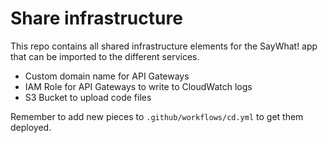 # Share infrastructure

This repo contains all shared infrastructure elements for the SayWhat! app that can be imported to the different services.

* Custom domain name for API Gateways
* IAM Role for API Gateways to write to CloudWatch logs
* S3 Bucket to upload code files

Remember to add new pieces to `.github/workflows/cd.yml` to get them deployed.